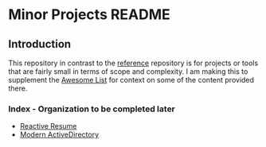 # Minor Projects README

## Introduction

This repository in contrast to the [reference](https://github.com/engineeringpenguins/reference) repository is for projects or tools that are fairly small in terms of scope and complexity. I am making this to supplement the [Awesome List](https://github.com/engineeringpenguins/Awesome-List) for context on some of the content provided there.  

### Index - Organization to be completed later

- [Reactive Resume](https://github.com/engineeringpenguins/minor-projects/blob/main/reactive-resume.md)
- [Modern ActiveDirectory](https://github.com/engineeringpenguins/minor-projects/blob/main/modern-ad.md)